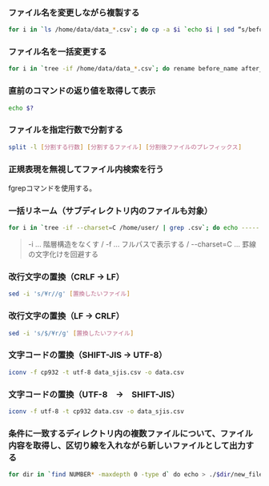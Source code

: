 ### ファイル名を変更しながら複製する

``` sh
for i in `ls /home/data/data_*.csv`; do cp -a $i `echo $i | sed “s/beforetxt/aftertxt/g”`; done
```

### ファイル名を一括変更する
``` sh
for i in `tree -if /home/data/data_*.csv`; do rename before_name after_name $i; done
```

### 直前のコマンドの返り値を取得して表示

``` sh
echo $?
```

### ファイルを指定行数で分割する

``` sh
split -l [分割する行数] [分割するファイル] [分割後ファイルのプレフィックス]
```

### 正規表現を無視してファイル内検索を行う

fgrepコマンドを使用する。

### 一括リネーム（サブディレクトリ内のファイルも対象）

``` sh
for i in `tree -if --charset=C /home/user/ | grep .csv`; do echo ----- $i -----; rename before_text after_text $i; done 
```
> -i ... 階層構造をなくす / -f ... フルパスで表示する / --charset=C ... 罫線の文字化けを回避する

### 改行文字の置換（CRLF → LF）

``` sh
sed -i 's/¥r//g' [置換したいファイル]
```

### 改行文字の置換（LF → CRLF）

``` sh
sed -i 's/$/¥r/g' [置換したいファイル]
```

### 文字コードの置換（SHIFT-JIS → UTF-8）

``` sh
iconv -f cp932 -t utf-8 data_sjis.csv -o data.csv
```

### 文字コードの置換（UTF-8　→　SHIFT-JIS）

``` sh
iconv -f utf-8 -t cp932 data.csv -o data_sjis.csv
```

### 条件に一致するディレクトリ内の複数ファイルについて、ファイル内容を取得し、区切り線を入れながら新しいファイルとして出力する

``` sh
for dir in `find NUMBER* -maxdepth 0 -type d` do echo > ./$dir/new_file_name_$dir.log; for i in `tree -if /log_directory/$dir/ | grep .log`; do echo -------- $i -------- >> ./$dir/new_file_name_$dir.log; cat $i | grep -e WARNING: -e ERROR: >> new_file_name_$dir.log; echo >> new_file_name_$dir.log; done; done;

```
